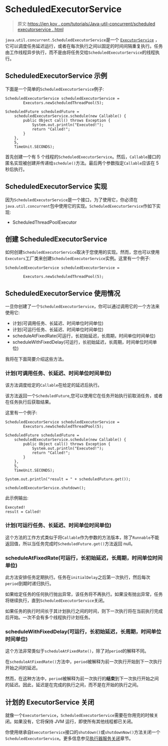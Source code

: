 # ScheduledExecutorService

> 原文:[https://jen kov . com/tutorials/Java-util-concurrent/scheduled executorservice . html](https://jenkov.com/tutorials/java-util-concurrent/scheduledexecutorservice.html)

`java.util.concurrent.ScheduledExecutorService`是一个 [`ExecutorService`](executorservice.html) ，它可以调度任务延迟运行，或者在每次执行之间以固定的时间间隔重复执行。任务由工作线程异步执行，而不是由将任务交给`ScheduledExecutorService`的线程执行。

## ScheduledExecutorService 示例

下面是一个简单的`ScheduledExecutorService`例子:

```
ScheduledExecutorService scheduledExecutorService =
        Executors.newScheduledThreadPool(5);

ScheduledFuture scheduledFuture =
    scheduledExecutorService.schedule(new Callable() {
        public Object call() throws Exception {
            System.out.println("Executed!");
            return "Called!";
        }
    },
    5,
    TimeUnit.SECONDS);

```

首先创建一个有 5 个线程的`ScheduledExecutorService`。然后，`Callable`接口的匿名实现被创建并传递给`schedule()`方法。最后两个参数指定`Callable`应该在 5 秒后执行。

## ScheduledExecutorService 实现

因为`ScheduledExecutorService`是一个接口，为了使用它，你必须在`java.util.concurrent`包中使用它的实现。`ScheduledExecutorService`作如下实现:

*   ScheduledThreadPoolExecutor

## 创建 ScheduledExecutorService

如何创建`ScheduledExecutorService`取决于您使用的实现。然而，您也可以使用`Executors`工厂类来创建`ScheduledExecutorService`实例。这里有一个例子:

```
ScheduledExecutorService scheduledExecutorService =

        Executors.newScheduledThreadPool(5);

```

## ScheduledExecutorService 使用情况

一旦你创建了一个`ScheduledExecutorService`，你可以通过调用它的一个方法来使用它:

*   计划(可调用任务、长延迟、时间单位时间单位)
*   计划(可运行任务、长延迟、时间单位时间单位)
*   scheduleAtFixedRate(可运行，长初始延迟，长周期，时间单位时间单位)
*   scheduleWithFixedDelay(可运行，长初始延迟，长周期，时间单位时间单位)

我将在下面简要介绍这些方法。

### 计划(可调用任务、长延迟、时间单位时间单位)

该方法调度给定的`Callable`在给定的延迟后执行。

该方法返回一个`ScheduledFuture`,您可以使用它在任务开始执行前取消任务，或者在任务执行后获取结果。

这里有一个例子:

```
ScheduledExecutorService scheduledExecutorService =
        Executors.newScheduledThreadPool(5);

ScheduledFuture scheduledFuture =
    scheduledExecutorService.schedule(new Callable() {
        public Object call() throws Exception {
            System.out.println("Executed!");
            return "Called!";
        }
    },
    5,
    TimeUnit.SECONDS);

System.out.println("result = " + scheduledFuture.get());

scheduledExecutorService.shutdown();

```

此示例输出:

```
Executed!
result = Called!

```

### 计划(可运行任务、长延迟、时间单位时间单位)

这个方法的工作方式类似于将`Callable`作为参数的方法版本，除了`Runnable`不能返回值，所以当任务完成时`ScheduledFuture.get()`方法返回 null。

### scheduleAtFixedRate(可运行，长初始延迟，长周期，时间单位时间单位)

此方法安排任务定期执行。任务在`initialDelay`之后第一次执行，然后每次`period`到期时递归执行。

如果给定任务的任何执行抛出异常，该任务将不再执行。如果没有抛出异常，任务将继续执行，直到`ScheduledExecutorService`关闭。

如果任务的执行时间长于其计划执行之间的时间，则下一次执行将在当前执行完成后开始。一次不会有多个线程执行计划任务。

### scheduleWithFixedDelay(可运行，长初始延迟，长周期，时间单位时间单位)

这个方法非常类似于`scheduleAtFixedRate()`，除了对`period`的解释不同。

在`scheduleAtFixedRate()`方法中，`period`被解释为前一次执行开始到下一次执行开始之间的延迟。

然而，在这种方法中，`period`被解释为前一次执行的**结束**到下一次执行开始之间的延迟。因此，延迟是在完成的执行之间，而不是在开始的执行之间。

## 计划的 ExecutorService 关闭

就像一个`ExecutorService`，`ScheduledExecutorService`需要在你用完的时候关闭。如果没有，它将保持 JVM 运行，即使所有其他线程都已关闭。

你使用继承自`ExecutorService`接口的`shutdown()`或`shutdownNow()`方法关闭一个`ScheduledExecutorService`。更多信息参见[执行器服务关闭](executorservice.html#executorservice-shutdown)章节。